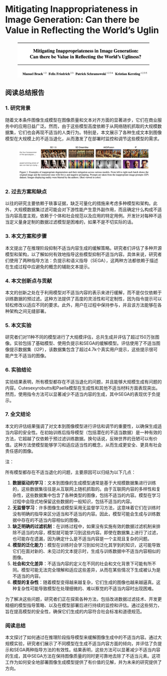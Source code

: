 # Mitigating Inappropriateness in Image Generation: Can there be Value in Reflecting the World’s Uglin

<figure><img src="../.gitbook/assets/image (4) (1) (1) (1) (1) (1) (1) (1) (1) (1) (1) (1) (1) (1) (1) (1) (1) (1) (1) (1) (1) (1) (1).png" alt=""><figcaption></figcaption></figure>

## 阅读总结报告

### 1. 研究背景

随着文本条件图像生成模型在图像质量和文本对齐方面的显著进步，它们在商业服务中的应用日益广泛。然而，由于这些模型高度依赖于从网络随机抓取的大规模数据集，它们也会再现不适当的人类行为。特别是，本文展示了各种生成文本到图像模型在大规模上的不适当退化，从而激发了在部署时监控和调节这些模型的需求。

<figure><img src="../.gitbook/assets/image (5) (1) (1) (1) (1) (1) (1) (1) (1) (1) (1) (1) (1) (1) (1) (1) (1) (1) (1) (1) (1).png" alt=""><figcaption></figcaption></figure>

### 2. 过去方案和缺点

以往的研究主要依赖于轶事证据，缺乏可量化的措施来考虑多种模型和架构。此外，大规模数据集过滤可能会对下游性能产生意外副作用，而且确定什么构成不适当内容高度主观，依赖于个体和社会规范以及应用的特定用例。开发针对每种不适当定义量身定制的数据过滤模型是困难的，如果不是不切实际的话。

### 3. 本文方案和步骤

本文提出了在推理阶段抑制不适当内容生成的缓解策略。研究者们评估了多种开源模型和架构，以了解如何有效地指导这些模型抑制不适当内容。具体来说，研究者们使用了两种指导方法：负提示和语义指导（SEGA），这两种方法都依赖于描述在生成过程中应避免的概念的辅助文本提示。

### 4. 本文创新点与贡献

本文的创新之处在于利用模型对不适当内容的表示来进行缓解，而不是仅仅依赖于训练数据的预过滤。这种方法提供了高度的灵活性和可定制性，因为指令提示可以轻松修改以适应不同的要求。此外，用户在过程中保持参与，并且该方法能够在各种架构之间无缝部署。

### 5. 本文实验

研究者们对11种不同的模型进行了大规模评估，总共生成并评估了超过150万张图像。实验包括了基础模型、使用负提示和SEGA的缓解模型。评估使用了不适当图像提示数据集（I2P），该数据集包含了超过4.7k个真实用户提示，这些提示很可能产生不适当的图像。

### 6. 实验结论

实验结果表明，所有模型都存在不适当退化的问题，并且能够大规模生成有问题的内容。Cutesexyrobutts和Paella模型在生成性和其他不适当材料方面表现突出。然而，使用指令方法可以显著减少不适当内容的生成，其中SEGA的表现优于负提示。

### 7. 全文结论

本文的评估结果强调了对文本到图像模型进行评估和调节的重要性，以确保生成适当内容的安全性。在初始训练后指导模型（包括潜在的不适当数据）是一种有效的方法，它超越了仅依赖于预过滤训练数据。换句话说，反映世界的丑陋可以有价值。这种方法使模型能够学习和适应适当性的概念，从而生成更安全、更具有社会责任感的图像。



注：

所有模型都存在不适当退化的问题，主要原因可以归结为以下几点：

1. **数据驱动的学习**：文本到图像的生成模型通常是基于大规模数据集进行训练的，这些数据集往往是从互联网上随机抓取的。由于互联网内容的多样性和复杂性，这些数据集中包含了各种类型的图像，包括不适当的内容。模型在学习过程中会隐式地保留这些数据的一般知识，包括不适当的内容。
2. **无监督学习**：许多图像生成模型采用无监督学习方法，这意味着它们在训练时没有明确的指导来区分适当和不适当的内容。因此，模型可能会生成与训练数据中存在的不适当内容相似的图像。
3. **缺乏明确的过滤机制**：在训练过程中，如果没有实施有效的数据过滤机制来排除不适当的内容，模型就可能学习到这些内容。即使在数据集上进行了过滤，也可能存在遗漏，因为确定什么是不适当内容是一个主观且复杂的问题。
4. **模型的泛化能力**：模型在训练时会学习到如何泛化其学到的知识，这可能导致它们在面对新的、未见过的文本提示时，生成与训练数据中不适当内容相似的图像。
5. **社会和文化差异**：不适当内容的定义在不同的社会和文化背景下可能有所不同。模型可能无法完全理解和适应这些差异，从而在某些情况下生成被认为是不适当的内容。
6. **模型的复杂性**：随着模型变得越来越复杂，它们生成的图像也越来越逼真。这种复杂性可能导致模型在处理细微的、难以察觉的不适当内容时出现困难。

为了解决这些问题，研究者们正在探索各种方法，包括改进数据过滤技术、开发更精细的模型指导策略、以及在模型部署后进行持续的监控和评估。通过这些努力，旨在提高模型的安全性，确保它们生成的内容符合社会标准和道德规范。



### 阅读总结

本文探讨了如何通过在推理阶段指导模型来缓解图像生成中的不适当内容。通过大规模实验，研究者们展示了不同模型在生成不适当内容方面的倾向，并评估了负提示和SEGA两种指导方法的有效性。结果表明，这些方法可以显著减少不适当内容的生成，其中SEGA方法在保持图像质量的同时更可靠地去除了不适当元素。这项工作为如何安全地部署图像生成模型提供了有价值的见解，并为未来的研究提供了方向。
